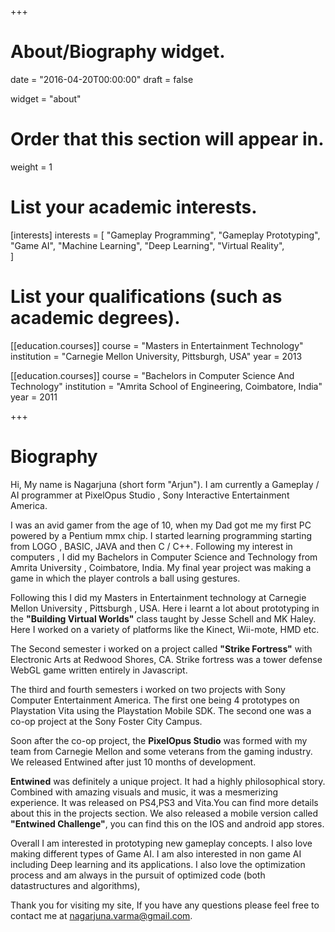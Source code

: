 +++
# About/Biography widget.

date = "2016-04-20T00:00:00"
draft = false

widget = "about"

# Order that this section will appear in.
weight = 1

# List your academic interests.
[interests]
  interests = [
    "Gameplay Programming",
    "Gameplay Prototyping",
    "Game AI",
    "Machine Learning",
    "Deep Learning",
    "Virtual Reality",  
  ]

# List your qualifications (such as academic degrees).
[[education.courses]]
  course = "Masters in Entertainment Technology"
  institution = "Carnegie Mellon University, Pittsburgh, USA"
  year = 2013

[[education.courses]]
  course = "Bachelors in Computer Science And Technology"
  institution = "Amrita School of Engineering, Coimbatore, India"
  year = 2011

 
+++

# Biography

Hi, My name is Nagarjuna (short form "Arjun"). I am currently a Gameplay / AI programmer at PixelOpus Studio , Sony Interactive Entertainment America. 


I was an avid gamer from the age of 10, when my Dad got me my first PC powered by a Pentium mmx chip. I started learning programming starting from LOGO , BASIC, JAVA and then C / C++.
Following my interest in computers , I did my Bachelors in Computer Science and Technology from Amrita University , Coimbatore, India. 
My final year project was making a game in which the player controls a ball using gestures. 

Following this I did my Masters in Entertainment technology at Carnegie Mellon University , Pittsburgh , USA. Here i learnt a lot about prototyping in the **"Building Virtual Worlds"** class taught by Jesse Schell and MK Haley. Here I worked on a variety of platforms like the Kinect, Wii-mote, HMD etc.

The Second semester i worked on a project called **"Strike Fortress"** with Electronic Arts at Redwood Shores, CA. Strike fortress was a tower defense WebGL game written entirely in Javascript.

The third  and fourth semesters i worked on two projects with Sony Computer Entertainment America. The first one being 4 prototypes on Playstation Vita using the Playstation Mobile SDK. The second one was a co-op project at the Sony Foster City Campus.

Soon after the co-op project, the **PixelOpus Studio** was formed with my team from Carnegie Mellon and some veterans from the gaming industry. We released Entwined after just 10 months of development. 

**Entwined** was definitely a unique project. It had a highly philosophical story. Combined with amazing visuals and music, it was a mesmerizing experience.
It was released on PS4,PS3 and Vita.You can find more details about this in the projects section. 
We also released a mobile version called **"Entwined Challenge"**, you can find this on the IOS and android app stores.

Overall I am interested in prototyping new gameplay concepts. I also love making different types of Game AI. 
I am also interested in non game AI including Deep learning and its applications.
I also love the optimization process and am always in the pursuit of optimized code (both datastructures and algorithms),

Thank you for visiting my site, If you have any questions please feel free to contact me at nagarjuna.varma@gmail.com.

